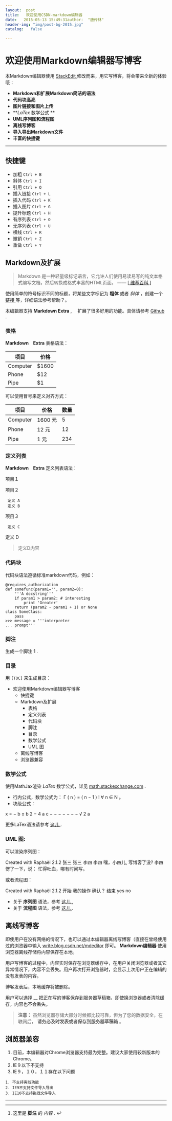 ```yaml
---
layout:  post
title:   欢迎使用CSDN-markdown编辑器
date:   2015-05-13 15:49:31author:  "唐传林"
header-img: "img/post-bg-2015.jpg"
catalog:   false

---
```

#  欢迎使用Markdown编辑器写博客

本Markdown编辑器使用 [ StackEdit ](http://github.com/benweet/stackedit)
修改而来，用它写博客，将会带来全新的体验哦：

  * **Markdown和扩展Markdown简洁的语法**
  * **代码块高亮**
  * **图片链接和图片上传**
  * **_LaTex_ 数学公式 **
  * **UML序列图和流程图**
  * **离线写博客**
  * **导入导出Markdown文件**
  * **丰富的快捷键**

* * *

##  快捷键

  * 加粗 ` Ctrl + B `
  * 斜体 ` Ctrl + I `
  * 引用 ` Ctrl + Q `
  * 插入链接 ` Ctrl + L `
  * 插入代码 ` Ctrl + K `
  * 插入图片 ` Ctrl + G `
  * 提升标题 ` Ctrl + H `
  * 有序列表 ` Ctrl + O `
  * 无序列表 ` Ctrl + U `
  * 横线 ` Ctrl + R `
  * 撤销 ` Ctrl + Z `
  * 重做 ` Ctrl + Y `

##  Markdown及扩展

> Markdown 是一种轻量级标记语言，它允许人们使用易读易写的纯文本格式编写文档，然后转换成格式丰富的HTML页面。 —— [ [ 维基百科 ]](http://zh.wikipedia.org/wiki/Markdown)

使用简单的符号标识不同的标题，将某些文字标记为 **粗体** 或者 _斜体_ ，创建一个 [ 链接 ](http://www.csdn.net)
等，详细语法参考帮助？。

本编辑器支持 **Markdown Extra** , 　扩展了很多好用的功能。具体请参考 [ Github](http://github.com/jmcmanus/pagedown-extra "Pagedown Extra") .

###  表格

**Markdown　Extra** 表格语法：

项目  |  价格  
---|---  
Computer  |  $1600  
Phone  |  $12  
Pipe  |  $1  
  
可以使用冒号来定义对齐方式：

项目  |  价格  |  数量  
---|---|---  
Computer  |  1600 元  |  5  
Phone  |  12 元  |  12  
Pipe  |  1 元  |  234  
  
###  定义列表

**Markdown　Extra** 定义列表语法：

项目１

项目２

     定义 A 
     定义 B 
项目３

     定义 C 
    

定义 D

> 定义D内容

###  代码块

代码块语法遵循标准markdown代码，例如：

    
    
    @requires_authorization
    def somefunc(param1='', param2=0):
        '''A docstring'''
        if param1 > param2: # interesting
            print 'Greater'
        return (param2 - param1 + 1) or None
    class SomeClass:
        pass
    >>> message = '''interpreter
    ... prompt'''

###  脚注

生成一个脚注  1  .

###  目录

用 ` [TOC] ` 来生成目录：

  * 欢迎使用Markdown编辑器写博客 
    * 快捷键 
    * Markdown及扩展 
      * 表格 
      * 定义列表 
      * 代码块 
      * 脚注 
      * 目录 
      * 数学公式 
      * UML 图 
    * 离线写博客 
    * 浏览器兼容 

###  数学公式

使用MathJax渲染 _LaTex_ 数学公式，详见 [ math.stackexchange.com](http://math.stackexchange.com/) .

  * 行内公式，数学公式为：  Γ  (  n  )  =  (  n  −  1  )  !  ∀  n  ∈  N  。 
  * 块级公式： 

x  =  −  b  ±  b  2  −  4  a  c  −  −  −  −  −  −  −  √  2  a

更多LaTex语法请参考 [ 这儿 ](http://meta.math.stackexchange.com/questions/5020/mathjax-basic-tutorial-and-quick-reference) .

###  UML 图:

可以渲染序列图：

Created with Raphaël 2.1.2  张三  张三  李四  李四  嘿，小四儿, 写博客了没?  李四愣了一下，说：
忙得吐血，哪有时间写。

或者流程图：

Created with Raphaël 2.1.2  开始  我的操作  确认？  结束  yes  no

  * 关于 **序列图** 语法，参考 [ 这儿 ](http://bramp.github.io/js-sequence-diagrams/) , 
  * 关于 **流程图** 语法，参考 [ 这儿 ](http://adrai.github.io/flowchart.js/) . 

##  离线写博客

即使用户在没有网络的情况下，也可以通过本编辑器离线写博客（直接在曾经使用过的浏览器中输入 [ write.blog.csdn.net/mdeditor](http://write.blog.csdn.net/mdeditor) 即可。 **Markdown编辑器** 使用浏览器离线存储将内容保存在本地。

用户写博客的过程中，内容实时保存在浏览器缓存中，在用户关闭浏览器或者其它异常情况下，内容不会丢失。用户再次打开浏览器时，会显示上次用户正在编辑的没有发表的内容。

博客发表后，本地缓存将被删除。

用户可以选择 __ 把正在写的博客保存到服务器草稿箱，即使换浏览器或者清除缓存，内容也不会丢失。

> **注意：** 虽然浏览器存储大部分时候都比较可靠，但为了您的数据安全，在联网后， **请务必及时发表或者保存到服务器草稿箱** 。

##  浏览器兼容

  1. 目前，本编辑器对Chrome浏览器支持最为完整。建议大家使用较新版本的Chrome。 
  2. IE９以下不支持 
  3. IE９，１０，１１存在以下问题   

    1. 不支持离线功能 
    2. IE9不支持文件导入导出 
    3. IE10不支持拖拽文件导入 

* * *

* * *

  1. 这里是 **脚注** 的 _内容_ .  ↩ 

